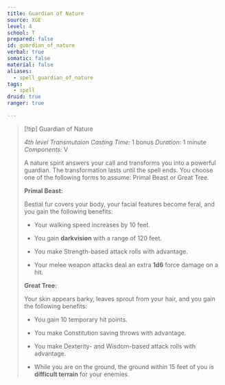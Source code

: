```yaml
---
title: Guardian of Nature
source: XGE
level: 4
school: T
prepared: false
id: guardian_of_nature
verbal: true
somatic: false
material: false
aliases:
  - spell_guardian_of_nature
tags:
  - spell
druid: true
ranger: true

---
```

>[!tip] Guardian of Nature
>
> *4th level Transmutaion*
> *Casting Time:* 1 bonus
> *Duration:* 1 minute
> *Components:* V
>
>A nature spirit answers your call and transforms you into a powerful guardian. The transformation lasts until the spell ends. You choose one of the following forms to assume: Primal Beast or Great Tree.
>
>**Primal Beast:**
>
>Bestial fur covers your body, your facial features become feral, and you gain the following benefits:
>
>-  Your walking speed increases by 10 feet.
>
>-  You gain **darkvision** with a range of 120 feet.
>
>-  You make Strength-based attack rolls with advantage.
>
>-  Your melee weapon attacks deal an extra **1d6** force damage on a hit.
>
>**Great Tree:**
>
>Your skin appears barky, leaves sprout from your hair, and you gain the following benefits:
>
>-  You gain 10 temporary hit points.
>
>-  You make Constitution saving throws with advantage.
>
>-  You make Dexterity- and Wisdom-based attack rolls with advantage.
>
>-  While you are on the ground, the ground within 15 feet of you is **difficult terrain** for your enemies.
>

